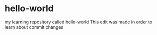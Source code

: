 # hello-world
my learning repository called hello-world
This edit was made in order to learn about commit changes

